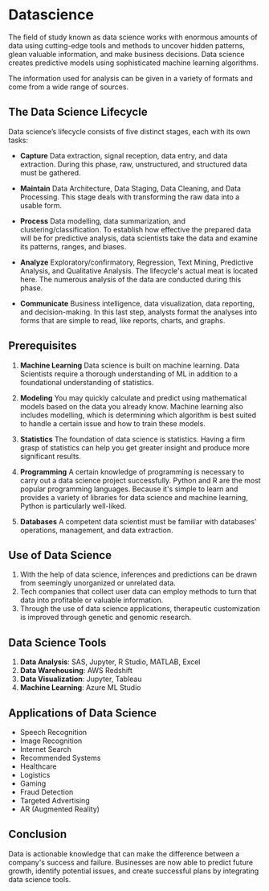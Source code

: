 # Datascience
The field of study known as data science works with enormous amounts of data using cutting-edge tools and methods to uncover hidden patterns, glean valuable information, and make business decisions. Data science creates predictive models using sophisticated machine learning algorithms.

The information used for analysis can be given in a variety of formats and come from a wide range of sources.

## The Data Science Lifecycle
Data science’s lifecycle consists of five distinct stages, each with its own tasks:
* __Capture__
        Data extraction, signal reception, data entry, and data extraction. During this phase, raw, unstructured, and structured data must be gathered.

* __Maintain__
        Data Architecture, Data Staging, Data Cleaning, and Data Processing. This stage deals with transforming the raw data into a usable form.

* __Process__
        Data modelling, data summarization, and clustering/classification. To establish how effective the prepared data will be for predictive analysis, data scientists take the data and examine its patterns, ranges, and biases.

* __Analyze__
        Exploratory/confirmatory, Regression, Text Mining, Predictive Analysis, and Qualitative Analysis. The lifecycle's actual meat is located here. The numerous analysis of the data are conducted during this phase.
* __Communicate__
        Business intelligence, data visualization, data reporting, and decision-making. In this last step, analysts format the analyses into forms that are simple to read, like reports, charts, and graphs.

## Prerequisites 

1. **Machine Learning**
    Data science is built on machine learning. Data Scientists require a thorough understanding of ML in addition to a foundational understanding of statistics.

2. **Modeling**
   You may quickly calculate and predict using mathematical models based on the data you already know. Machine learning also includes modelling, which is determining which algorithm is best suited to handle a certain issue and how to train these models.

3. **Statistics**
    The foundation of data science is statistics. Having a firm grasp of statistics can help you get greater insight and produce more significant results.

4. **Programming**
    A certain knowledge of programming is necessary to carry out a data science project successfully. Python and R are the most popular programming languages. Because it's simple to learn and provides a variety of libraries for data science and machine learning, Python is particularly well-liked.

5. **Databases**
    A competent data scientist must be familiar with databases' operations, management, and data extraction.

## Use of Data Science

1.  With the help of data science, inferences and predictions can be drawn from seemingly unorganized or  unrelated data.
2.  Tech companies that collect user data can employ methods to turn that data into profitable or valuable information.
3.  Through the use of data science applications, therapeutic customization is improved through genetic and genomic research.

## Data Science Tools
1.  **Data Analysis**: SAS, Jupyter, R Studio, MATLAB, Excel
2.  **Data Warehousing**: AWS Redshift
3.  **Data Visualization**: Jupyter, Tableau
4.  **Machine Learning**: Azure ML Studio

## Applications of Data Science
   
-   Speech Recognition
-   Image Recognition
-   Internet Search
-   Recommended Systems
-   Healthcare
-   Logistics
-   Gaming
-   Fraud Detection
-   Targeted Advertising
-   AR (Augmented Reality)

## Conclusion

Data is actionable knowledge that can make the difference between a company's success and failure. Businesses are now able to predict future growth, identify potential issues, and create successful plans by integrating data science tools.